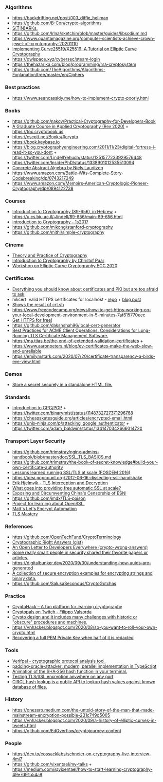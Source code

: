 ### Algorithms

- https://backdrifting.net/post/003_diffie_hellman
- https://github.com/B-Con/crypto-algorithms
- [S(T|N)ARKs.](https://twitter.com/mstrakastrak/status/1215099753991569409)
- https://github.com/lrlna/sketchin/blob/master/guides/libsodium.md
- https://www.quantamagazine.org/computer-scientists-achieve-crown-jewel-of-cryptography-20201110
- [Implementing Curve25519/X25519: A Tutorial on Elliptic Curve Cryptography](https://martin.kleppmann.com/papers/curve25519.pdf)
- https://owlspace.xyz/cybersec/steam-login
- https://thehazarika.com/blog/programming/rsa-cryptosystem
- https://github.com/TheAlgorithms/Algorithms-Explanation/tree/master/en/Ciphers

### Best practices

- https://www.seancassidy.me/how-to-implement-crypto-poorly.html

### Books

- https://github.com/nakov/Practical-Cryptography-for-Developers-Book
- [A Graduate Course in Applied Cryptography (Rev 2020)](https://crypto.stanford.edu/~dabo/cryptobook/BonehShoup_0_5.pdf) + https://toc.cryptobook.us
- https://cscott.net/Books/#crypto
- https://book.keybase.io
- https://blog.cryptographyengineering.com/2011/11/23/digital-fortress-i-read-it-so-you-dont + https://twitter.com/LindellYehuda/status/1251577233929576448
- https://twitter.com/InsiderPhD/status/1338901012535513094
- [Concrete Abstract Algebra by Niels Lauritzen](https://twitter.com/morpheu5/status/1376166695988039682)
- https://www.amazon.com/Battle-Wits-Complete-Story-Codebreaking/dp/0743217349
- https://www.amazon.com/Memoirs-American-Cryptologic-Pioneer-Cryptography/dp/0894122738

### Courses

- [Introduction to Cryptography (89-656), in Hebrew](https://www.youtube.com/playlist?list=PLM96W_EHEqh4ImClhKxuH4Fqm_Ieiok_B) + https://u.cs.biu.ac.il/~lindell/89-656/main-89-656.html
- [Introduction to Cryptography - 1s2017](https://docs.google.com/spreadsheets/d/11_dfB1B1iTqjfMBjoWBtLkD14kCxDHsw-wsUbvIfaNg/pubhtml)
- https://github.com/mikong/stanford-cryptography
- https://github.com/mithi/simple-cryptography

### Cinema

- [Theory and Practice of Cryptography](https://www.youtube.com/playlist?list=PL10875C2002F7E6F6)
- [ Introduction to Cryptography by Christof Paar](https://www.youtube.com/channel/UC1usFRN4LCMcfIV7UjHNuQg/videos)
- [Workshop on Elliptic Curve Cryptography ECC 2020](https://eccworkshop.org/2020)

### Certificates

- [Everything you should know about certificates and PKI but are too afraid to ask](https://smallstep.com/blog/everything-pki)
- mkcert: valid HTTPS certificates for localhost - [repo](https://github.com/FiloSottile/mkcert) + [blog post](https://blog.filippo.io/mkcert-valid-https-certificates-for-localhost)
- [Shows the result of crt.sh](https://github.com/famasoon/crtsh)
- https://www.freecodecamp.org/news/how-to-get-https-working-on-your-local-development-environment-in-5-minutes-7af615770eec
- [Get HTTPS for free!](https://github.com/diafygi/gethttpsforfree)
- https://github.com/dakshshah96/local-cert-generator
- [Best Practices for ACME Client Operations. Considerations for Long-Running TLS Certificate Management Software.](https://docs.https.dev/acme-ops)
- https://ma.ttias.be/the-end-of-extended-validation-certificates + https://www.aaronpeters.nl/blog/ev-certificates-make-the-web-slow-and-unreliable
- https://emilymstark.com/2020/07/20/certificate-transparency-a-birds-eye-view.html

### Demos

- [Store a secret securely in a standalone HTML file.](https://github.com/derhuerst/html-vault)

### Standards

- [Introduction to GPG/PGP](ftp://ftp.gnupg.org/people/neal/an-advanced-introduction-to-gnupg/openpgp/openpgp.pdf) + https://twitter.com/binarymist/status/1148732727371296768
- https://cheapskatesguide.org/articles/encrypted-email.html
- https://unix-ninja.com/p/attacking_google_authenticator + https://twitter.com/adam_baldwin/status/1341470342666014720

### Transport Layer Security

- https://github.com/trimstray/nginx-admins-handbook/blob/master/doc/SSL_TLS_BASICS.md
- https://github.com/trimstray/the-book-of-secret-knowledge#build-your-own-certificate-authority
- [Lessons learned running SSL/TLS at scale (FOSDEM 2016)](https://youtu.be/9Ya8H-9Hrp4)
- https://idea.popcount.org/2012-06-16-dissecting-ssl-handshake
- [Erik Hjelmvik - TLS Interception and Decryption](https://youtu.be/_V6tT4eP1SI)
- [What goes into providing free automatic SSL at scale?](https://twitter.com/rauchg/status/1246894998731100160)
- [Exposing and Circumventing China's Censorship of ESNI](https://geneva.cs.umd.edu/posts/china-censors-esni/esni)
- https://github.com/jmdx/TLS-poison
- [Project for learning about OpenSSL.](https://github.com/danbev/learning-libcrypto)
- [Matt's Let's Encrypt Automation](https://github.com/mattsta/lematt)
- [TLS Mastery](https://news.ycombinator.com/item?id=26760032)

### References

- https://github.com/OpenTechFund/CryptoTerminology
- [Cryptographic Right Answers (gist)](https://gist.github.com/tqbf/be58d2d39690c3b366ad)
- [An Open Letter to Developers Everywhere (crypto-wrong-answers)](https://gist.github.com/paragonie-scott/e9319254c8ecbad4f227)
- [Some really smart people in security shared their favorite papers or articles.](https://twitter.com/grittygrease/status/1028769194643353600)
- https://digitalbunker.dev/2020/09/30/understanding-how-uuids-are-generated
- [A collection of secure encryption examples for encrypting strings and binary data.](https://github.com/luke-park/SecureCompatibleEncryptionExamples)
- https://github.com/SalusaSecondus/CryptoGotchas


### Practice

- [CryptoHack – A fun platform for learning cryptography](https://cryptohack.org)
- [Cryptopals on Twitch - Filippo Valsorda](https://www.youtube.com/playlist?list=PLwiyx1dc3P2KoKsYdbZQutKvozOPjDilr)
- [Crypto design and it includes many challenges with historic or "obscure" procedures and machines.](https://www.mysterytwisterc3.org/en)
- https://vnhacker.blogspot.com/2020/08/so-you-want-to-roll-your-own-crypto.html
- [Recovering a full PEM Private Key when half of it is redacted](https://blog.cryptohack.org/twitter-secrets)

### Tools

- [ Verifpal - cryptographic protocol analysis tool.](https://twitter.com/bblipp/status/1223289973836861440)
- [padding-oracle-attacker: modern, parallel implementation in TypeScript](https://github.com/KishanBagaria/padding-oracle-attacker)
- [Animation of the SHA-256 hash function in your terminal. ](https://github.com/in3rsha/sha256-animation)
- [Testing TLS/SSL encryption anywhere on any port](https://github.com/drwetter/testssl.sh)
- [CIRCL hash lookup is a public API to lookup hash values against known database of files.](https://gist.github.com/adulau/4191d44e30fc01df38f1d5fe605fa920)

### History

- https://onezero.medium.com/the-untold-story-of-the-man-that-made-mainstream-encryption-possible-231c749d5005
- https://vnhacker.blogspot.com/2020/09/a-history-of-elliptic-curves-in-tweets.html
- https://github.com/EdOverflow/cryptojourney-content

### People

- https://dev.to/cossacklabs/schneier-on-cryptography-live-interview-4mi7
- https://github.com/vixentael/my-talks + https://medium.com/@vixentael/how-to-start-learning-cryptography-49e7d91b54a8
